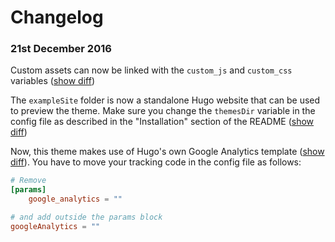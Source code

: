 # Changelog

### 21st December 2016

Custom assets can now be linked with the `custom_js` and `custom_css` variables ([show diff](https://github.com/digitalcraftsman/hugo-minimalist-theme/commit/d084de82d969d36b38765f5499a3a558f475182e))

The `exampleSite` folder is now a standalone Hugo website that can be used to preview the theme. Make sure you change the `themesDir` variable in the config file as described in the "Installation" section of the README ([show diff](https://github.com/digitalcraftsman/hugo-minimalist-theme/commit/d084de82d969d36b38765f5499a3a558f475182e))

Now, this theme makes use of Hugo's own Google Analytics template ([show diff](https://github.com/digitalcraftsman/hugo-minimalist-theme/commit/4e2916a4bc11ce3191dd325e17237a25d01f5b58)). You have to move your tracking code in the config file as follows:

```toml
# Remove
[params]
    google_analytics = ""

# and add outside the params block
googleAnalytics = ""
```